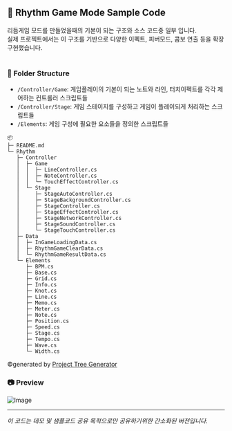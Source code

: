 ## :musical_note: Rhythm Game Mode Sample Code

리듬게임 모드를 만들었을때의 기본이 되는 구조와 소스 코드중 일부 입니다.<br/>
실제 프로젝트에서는 이 구조를 기반으로 다양한 이펙트, 피버모드, 콤보 연출 등을 확장 구현했습니다.<br/><br/>


### :file_folder: Folder Structure

- `/Controller/Game`: 게임플레이의 기본이 되는 노트와 라인, 터치이펙트를 각각 제어하는 컨트롤러 스크립트들
- `/Controller/Stage`: 게임 스테이지를 구성하고 게임이 플레이되게 처리하는 스크립트들 
- `/Elements`: 게임 구성에 필요한 요소들을 정의한 스크립트들

```
📦 
├─ README.md
└─ Rhythm
   ├─ Controller
   │  ├─ Game
   │  │  ├─ LineController.cs
   │  │  ├─ NoteController.cs
   │  │  └─ TouchEffectController.cs
   │  └─ Stage
   │     ├─ StageAutoController.cs
   │     ├─ StageBackgroundController.cs
   │     ├─ StageController.cs
   │     ├─ StageEffectController.cs
   │     ├─ StageNetworkController.cs
   │     ├─ StageSoundController.cs
   │     └─ StageTouchController.cs
   ├─ Data
   │  ├─ InGameLoadingData.cs
   │  ├─ RhythmGameClearData.cs
   │  └─ RhythmGameResultData.cs
   └─ Elements
      ├─ BPM.cs
      ├─ Base.cs
      ├─ Grid.cs
      ├─ Info.cs
      ├─ Knot.cs
      ├─ Line.cs
      ├─ Memo.cs
      ├─ Meter.cs
      ├─ Note.cs
      ├─ Position.cs
      ├─ Speed.cs
      ├─ Stage.cs
      ├─ Tempo.cs
      ├─ Wave.cs
      └─ Width.cs
```
©generated by [Project Tree Generator](https://woochanleee.github.io/project-tree-generator)


### 📷 Preview

![Image](https://github.com/user-attachments/assets/4293c95f-d1b2-49be-85ae-8c73f5a69876)

---

*이 코드는 데모 및 샘플코드 공유 목적으로만 공유하기위한 간소화된 버전입니다.*
